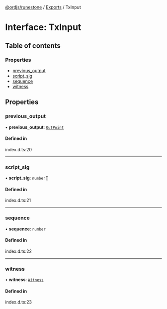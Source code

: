 [@ordjs/runestone](../README.md) / [Exports](../modules.md) / TxInput

# Interface: TxInput

## Table of contents

### Properties

- [previous\_output](TxInput.md#previous_output)
- [script\_sig](TxInput.md#script_sig)
- [sequence](TxInput.md#sequence)
- [witness](TxInput.md#witness)

## Properties

### previous\_output

• **previous\_output**: [`OutPoint`](OutPoint.md)

#### Defined in

index.d.ts:20

___

### script\_sig

• **script\_sig**: `number`[]

#### Defined in

index.d.ts:21

___

### sequence

• **sequence**: `number`

#### Defined in

index.d.ts:22

___

### witness

• **witness**: [`Witness`](Witness.md)

#### Defined in

index.d.ts:23
